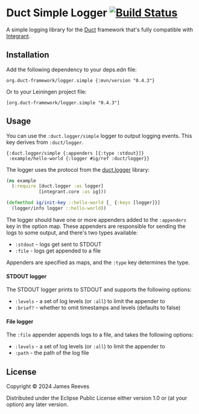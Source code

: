 # Duct Simple Logger [![Build Status](https://github.com/duct-framework/logger.simple/actions/workflows/test.yml/badge.svg)](https://github.com/duct-framework/logger.simple/actions/workflows/test.yml)

A simple logging library for the [Duct][] framework that's fully
compatible with [Integrant][].

[duct]: https://github.com/duct-framework/duct
[integrant]: https://github.com/weavejester/integrant

## Installation

Add the following dependency to your deps.edn file:

    org.duct-framework/logger.simple {:mvn/version "0.4.3"}

Or to your Leiningen project file:

    [org.duct-framework/logger.simple "0.4.3"]

## Usage

You can use the `:duct.logger/simple` logger to output logging events.
This key derives from `:duct/logger`.

```edn
{:duct.logger/simple {:appenders [{:type :stdout}]}
 :example/hello-world {:logger #ig/ref :duct/logger}}
```

The logger uses the protocol from the [duct.logger][] library:

```clojure
(ns example
  (:require [duct.logger :as logger]
            [integrant.core :as ig]))

(defmethod ig/init-key ::hello-world [_ {:keys [logger]}]
  (logger/info logger ::hello-world))
```

[duct.logger]: https://github.com/duct-framework/logger

The logger should have one or more appenders added to the `:appenders`
key in the option map. These appenders are responsible for sending the
logs to some output, and there's two types available:

- `:stdout` - logs get sent to STDOUT
- `:file`   - logs get appended to a file

Appenders are specified as maps, and the `:type` key determines the
type.

#### STDOUT logger

The STDOUT logger prints to STDOUT and supports the following options:

- `:levels` - a set of log levels (or `:all`) to limit the appender to
- `:brief?` - whether to omit timestamps and levels (defaults to false)

#### File logger

The `:file` appender appends logs to a file, and takes the following
options:

- `:levels` - a set of log levels (or `:all`) to limit the appender to
- `:path` - the path of the log file

## License

Copyright © 2024 James Reeves

Distributed under the Eclipse Public License either version 1.0 or (at
your option) any later version.
